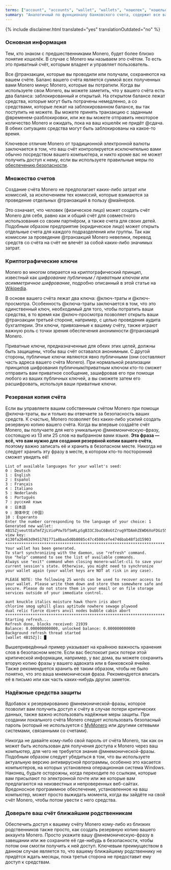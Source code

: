 ```yaml
---
terms: ["account", "accounts", "wallet", "wallets", "кошелек", "кошельки", "счет", "учетная-запись", "счёте", "счёту", "счёта", "счёт"]
summary: "Аналогичный по функционалу банковского счета, содержит все ваши отправленные и полученные транзакции"
---
```


{% include disclaimer.html translated="yes" translationOutdated="no" %}
### Основная информация

Тем, кто знаком с предшественниками Monero, будет более близко понятие *кошелёк*. В случае с Monero мы называем это счётом. То есть это приватный счёт, которым владеет и управляет пользователь.

Все @транзакции, которые вы проводили или получали, сохраняются на вашем счёте. Баланс вашего счёта является суммой всех полученных вами Monero минус Monero, которые вы потратили. Когда вы используете свои Monero, вы можете заметить, что у вашего счёта есть два баланса: заблокированный и открытый. На открытом балансе лежат средства, которые могут быть потрачены немедленно, а со средствами, которые лежат на заблокированном балансе, вы так поступить не можете. Вы можете принять транзакцию с заданным @временем-разблокировки, или же вы можете отправить некоторое количество Monero и ожидать, пока на ваш кошелёк не придёт @сдача. В обеих ситуациях средства могут быть заблокированы на какое-то время.

Ключевое отличие Monero от традиционной электронной валюты заключается в том, что ваш счёт контролируется исключительно вами обычно посредством вашего компьютера, и никто кроме вас не может получить доступ к нему, если вы используете правильные меры по [обеспечению безопасности](#practicing-good-security).

### Множество счетов

Создание счёта Monero не предполагает каких-либо затрат или комиссий, за исключением тех комиссий, которые взимаются за проведение отдельных @транзакций в пользу @майнеров.

Это означает, что человек (физическое лицо) может создать счёт Monero для себя, равно как и общий счёт для совместного использования со своим партнёром, а также счета для своих детей. Подобным образом предприятие (юридическое лицо) может открыть отдельные счета для каждого подразделения или группы. Так как комиссии за проведение @транзакций Monero невелики, перевод средств со счёта на счёт не влечёт за собой каких-либо значимых затрат.

### Криптографические ключи

Monero во многом опирается на криптографический принцип, известный как *шифрование публичным / приватным ключом* или *асимметричное шифрование*, подробно описанный в этой статье на [Wikipedia](https://en.wikipedia.org/wiki/Public-key_cryptography).

В основе вашего счёта лежат два ключа: @ключ-траты и @ключ-просмотра. Особенность @ключа-траты заключается в том, что это единственный ключ, необходимый для того, чтобы потратить ваши средства, в то время как @ключ-просмотра позволяет открыть ваши @транзакции третьей стороне, например, с целью проведения аудита бухгалтерии. Эти ключи, привязанные к вашему счёту, также играют важную роль с точки зрения обеспечения анонимности @транзакций Monero.

Приватные ключи, предназначенные для обеих этих целей, должны быть защищены, чтобы ваш счёт оставался анонимным. С другой стороны, публичные ключи являются явно публичными (они составляют часть адреса вашего счёта Monero). При нормальной реализации принципов шифрования публичным/приватным ключом кто-то сможет отправить вам приватное сообщение, зашифровав его при помощи любого из ваших публичных ключей, а вы сможете затем его расшифровать, используя ваши приватные ключи.

### Резервная копия счёта

Если вы управляете вашим собственным счётом Monero при помощи @ключа-траты, вы и только вы отвечаете за безопасность ваших средств. К счастью, Monero позволяет без каких-либо усилий создать резервную копию вашего счёта. Когда вы впервые создаёте счёт Monero, вы получаете для него уникальную  @мнемоническую-фразу, состоящую из 13 или 25 слов на выбранном вами языке. **Эта фраза — всё, что вам нужно для создания резервной копии вашего счёта**, поэтому важно записать её и хранить в безопасном месте. Никогда не следует хранить эту фразу в месте, в котором кто-то посторонний сможет увидеть её!

```
List of available languages for your wallet's seed:
0 : Deutsch
1 : English
2 : Español
3 : Français
4 : Italiano
5 : Nederlands
6 : Português
7 : русский язык
8 : 日本語
9 : 简体中文 (中国)
10 : Esperanto
Enter the number corresponding to the language of your choice: 1
Generated new wallet: 4B15ZjveuttEaTmfZjLVioPVw7bfSmRLpSgB33CJbuC6BoGtZrug9TDAmhZEWD6XoFDGz55bgzisT9Dnv61sbsA6Sa47TYu
view key: 4130fa26463d9451781771a8baa5d0b8085c47c4500cefe4746bab48f1d15903
**********************************************************************
Your wallet has been generated.
To start synchronizing with the daemon, use "refresh" command.
Use "help" command to see the list of available commands.
Always use "exit" command when closing monero-wallet-cli to save your
current session's state. Otherwise, you might need to synchronize
your wallet again (your wallet keys are NOT at risk in any case).

PLEASE NOTE: the following 25 words can be used to recover access to your wallet. Please write them down and store them somewhere safe and secure. Please do not store them in your email or on file storage services outside of your immediate control.

aunt knuckle italics moisture hawk thorn iris abort
chlorine smog uphill glass aptitude nowhere sewage plywood
dual relic fierce divers anvil nodes bubble cabin abort
**********************************************************************
Starting refresh...
Refresh done, blocks received: 21939                            
Balance: 0.000000000000, unlocked balance: 0.000000000000
Background refresh thread started
[wallet 4B15Zj]: █

```

Вышеприведённый пример указывает на крайнюю важность хранения слов в безопасном месте. Если вас беспокоит риск потери этой критической информации, например, у вас дома, вы можете сохранить вторую копию фразы у вашего адвоката или в банковской ячейке. Также рекомендуется хранить её таким образом, чтобы не было понятно, что это ваша мнемоническая фраза. Рекомендуется вписать её в письмо или как часть каких-нибудь других заметок.

### Надёжные средства защиты

Вдобавок к резервированию @мнемонической-фразы, которое позволит вам получить доступ к счёту в случае потери критических данных, также важно использовать надёжные меры защиты. При создании локального счёта Monero следует использовать безопасный пароль (который не используется с [MyMonero](https://mymonero.com) или другими сетевыми системами, связанными со счетами).

Никогда не давайте кому-либо свой пароль от счёта Monero, так как он может быть использован для получения доступа к Monero через ваш компьютер, для чего не требуется знания @мнемонической-фразы. Подобным образом следует убедиться в том, что вы используете актуальную версию антивирусной программы, особенно это касается компьютеров, на которых установлена операционная система Windows. Наконец, будьте осторожны, когда переходите по ссылкам, которые вам присылают по электронной почте или же которые вам предлагаются на неизвестных и непроверенных веб-сайтах. Вредоносное программное обеспечение, установленное на ваш компьютер, может просто выжидать момента, когда вы зайдёте на свой счёт Monero, чтобы потом увести с него средства.

### Доверьте ваш счёт ближайшим родственникам

Обеспечить доступ к вашему счёту Monero кому-либо из близких родственников также просто, как создать резервную копию вашего аккаунта Monero. Просто укажите вашу @мнемоническую-фразу в завещании или же сохраните её где-нибудь в безопасности, чтобы потом они смогли получить к ней доступ. Ключевым преимуществом в данном случае является то, что вашему ближайшему родственнику не придётся ждать месяцы, пока третья сторона не предоставит ему доступ к средствам.
